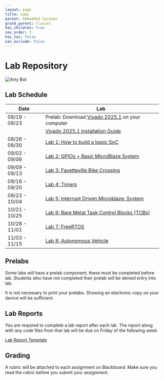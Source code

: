 ```yaml
---
layout: page
title: Labs
parent: Embedded Systems
grand_parent: Classes
has_children: true
nav_order: 3
has_toc: false
nav_exclude: false
---
```


# Lab Repository

![Arty Bot](./assets/images/bot.gif)

## Lab Schedule

| Date          | Lab                                                 |
| ------------- | --------------------------------------------------- |
| 08/19 - 08/23 | Prelab: Download [Vivado 2025.1](https://www.xilinx.com/support/download/index.html/content/xilinx/en/downloadNav/vivado-design-tools/2025-1.html) on your computer |
|               | [Vivado 2025.1 Installation Guide](./assets/guides/VivadoGuide2024_1.pdf) |
| 08/26 - 08/30 | [Lab 1: How to build a basic SoC](./lab1)           |
| 09/02 - 09/06 | [Lab 2: GPIOs + Basic MicroBlaze System](./lab2)    |
| 09/09 - 09/13 | [Lab 3: Fayetteville Bike Crossing](./lab3)         |
| 09/16 - 09/20 | [Lab 4: Timers](./lab4)                             |
| 09/23 - 10/04 | [Lab 5: Interrupt Driven Microblaze: System](./lab5) |
| 10/21 - 10/25 | [Lab 6: Bare Metal Task Control Blocks (TCBs)](./lab6) |
| 10/28 - 11/01 | [Lab 7: FreeRTOS](./lab7)                           |
| 11/03 - 11/15 | [Lab 8: Autonomous Vehicle](./lab8)                 |

## Prelabs

Some labs will have a prelab component, these must be completed before lab. Students who have not completed their prelab will be denied entry into lab.

It is not necessary to print your prelabs. Showing an electronic copy on your device will be sufficient.

## Lab Reports

You are required to complete a lab report after each lab. The report along with any code files from that lab will be due on Friday of the following week.

[Lab Report Template](./assets/guides/report_template.docx)

## Grading

A rubric will be attached to each assignment on Blackboard. Make sure you read the rubric before you submit your assignment.

